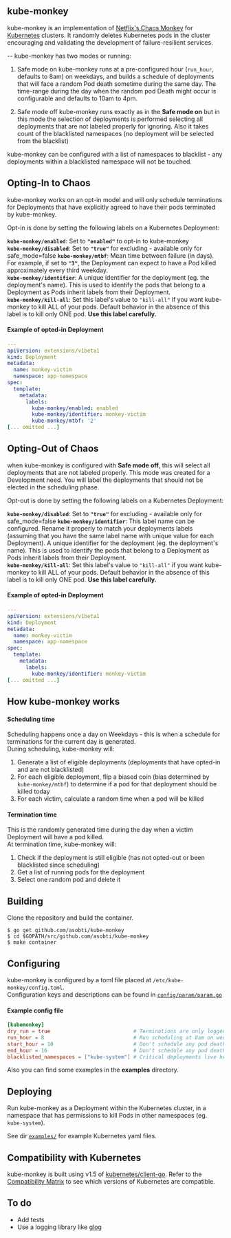 ## kube-monkey
kube-monkey is an implementation of [Netflix's Chaos Monkey](https://github.com/Netflix/chaosmonkey) for [Kubernetes](http://kubernetes.io/) 
clusters. It randomly deletes Kubernetes pods in the cluster encouraging and validating the development of failure-resilient
services.

--
kube-monkey has two modes or running:

1. Safe mode on
kube-monkey runs at a pre-configured hour (`run_hour`, defaults to 8am) on weekdays, and builds a schedule of deployments that will face a random
Pod death sometime during the same day. The time-range during the day when the random pod Death might occur is configurable and
defaults to 10am to 4pm.

2. Safe mode off
kube-monkey runs exactly as in the **Safe mode on** but in this mode the selection of deployments is performed selecting all deployments that are not labeled
properly for ignoring. Also it takes count of the blacklisted namespaces (no deployment will be selected from the blacklist)


kube-monkey can be configured with a list of namespaces to blacklist - any deployments within a blacklisted namespace will not 
be touched.

## Opting-In to Chaos

kube-monkey works on an opt-in model and will only schedule terminations for Deployments that have explicitly agreed 
to have their pods terminated by kube-monkey.

Opt-in is done by setting the following labels on a Kubernetes Deployment:

**`kube-monkey/enabled`**: Set to **`"enabled"`** to opt-in to kube-monkey  
**`kube-monkey/disabled`**: Set to **`"true"`** for excluding - available only for safe_mode=false
**`kube-monkey/mtbf`**: Mean time between failure (in days). For example, if set to **`"3"`**, the Deployment can expect to have a Pod
killed approximately every third weekday.  
**`kube-monkey/identifier`**: A unique identifier for the deployment (eg. the deployment's name). This is used to identify the pods 
that belong to a Deployment as Pods inherit labels from their Deployment.  
**`kube-monkey/kill-all`**: Set this label's value to `"kill-all"` if you want kube-monkey to kill ALL of your pods. Default behavior in the absence of this label is to kill only ONE pod. **Use this label carefully.**


#### Example of opted-in Deployment

```yaml
---
apiVersion: extensions/v1beta1
kind: Deployment
metadata:
  name: monkey-victim
  namespace: app-namespace
spec:
  template:
    metadata:
      labels:
        kube-monkey/enabled: enabled
        kube-monkey/identifier: monkey-victim
        kube-monkey/mtbf: '2'
[... omitted ...]
```
## Opting-Out of Chaos

when kube-monkey is configured with **Safe mode off**, this will select all deployments that are not labeled properly. This mode was created for a Development need. You will label the deployments that should not be elected in the scheduling phase.

Opt-out is done by setting the following labels on a Kubernetes Deployment:

**`kube-monkey/disabled`**: Set to **`"true"`** for excluding - available only for safe_mode=false
**`kube-monkey/identifier`**: This label name can be configured. Rename it properly to match your deployments labels (assuming that you have the same label name with unique value for each Deployment). A unique identifier for the deployment (eg. the deployment's name). This is used to identify the pods 
that belong to a Deployment as Pods inherit labels from their Deployment.  
**`kube-monkey/kill-all`**: Set this label's value to `"kill-all"` if you want kube-monkey to kill ALL of your pods. Default behavior in the absence of this label is to kill only ONE pod. **Use this label carefully.**


#### Example of opted-in Deployment

```yaml
---
apiVersion: extensions/v1beta1
kind: Deployment
metadata:
  name: monkey-victim
  namespace: app-namespace
spec:
  template:
    metadata:
      labels:
        kube-monkey/identifier: monkey-victim
[... omitted ...]
```



## How kube-monkey works

#### Scheduling time
Scheduling happens once a day on Weekdays - this is when a schedule for terminations for the current day is generated.   
During scheduling, kube-monkey will:  
1. Generate a list of eligible deployments (deployments that have opted-in and are not blacklisted)  
2. For each eligible deployment, flip a biased coin (bias determined by `kube-monkey/mtbf`) to determine if a pod for that deployment should be killed today  
3. For each victim, calculate a random time when a pod will be killed

#### Termination time
This is the randomly generated time during the day when a victim Deployment will have a pod killed.   
At termination time, kube-monkey will:  
1. Check if the deployment is still eligible (has not opted-out or been blacklisted since scheduling)  
2. Get a list of running pods for the deployment  
3. Select one random pod and delete it  

## Building

Clone the repository and build the container.

```
$ go get github.com/asobti/kube-monkey
$ cd $GOPATH/src/github.com/asobti/kube-monkey
$ make container
```

## Configuring
kube-monkey is configured by a toml file placed at `/etc/kube-monkey/config.toml`.  
Configuration keys and descriptions can be found in [`config/param/param.go`](https://github.com/asobti/kube-monkey/blob/master/config/param/param.go)

#### Example config file

```toml
[kubemonkey]
dry_run = true                           # Terminations are only logged
run_hour = 8                             # Run scheduling at 8am on weekdays
start_hour = 10                          # Don't schedule any pod deaths before 10am
end_hour = 16                            # Don't schedule any pod deaths after 4pm
blacklisted_namespaces = ["kube-system"] # Critical deployments live here
```

Also you can find some examples in the **examples** directory.

## Deploying

Run kube-monkey as a Deployment within the Kubernetes cluster, in a namespace that has permissions to kill Pods
in other namespaces (eg. `kube-system`).

See dir [`examples/`](https://github.com/asobti/kube-monkey/tree/master/examples) for example Kubernetes yaml files.

## Compatibility with Kubernetes

kube-monkey is built using v1.5 of [kubernetes/client-go](https://github.com/kubernetes/client-go). Refer to the 
[Compatibility Matrix](https://github.com/kubernetes/client-go#compatibility-matrix) to see which 
versions of Kubernetes are compatible.

## To do

- Add tests
- Use a logging library like [glog](https://github.com/golang/glog)

